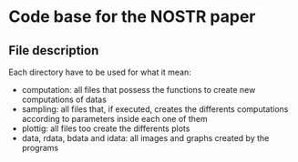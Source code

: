 # Code base for the NOSTR paper

## File description
Each directory have to be used for what it mean:

- computation: all files that possess the functions to create new computations of datas
- sampling: all files that, if executed, creates the differents computations according to parameters inside each one of them
- plottig: all files too create the differents plots
- data, rdata, bdata and idata: all images and graphs created by the programs

